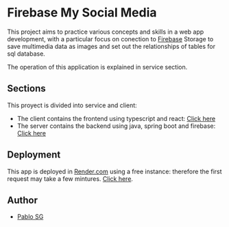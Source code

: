 # Firebase My Social Media


This project aims to practice various concepts and skills in a web app development, with a particular focus on conection to [Firebase](https://firebase.google.com/?hl=es-419 "Firebase") Storage to save multimedia data as images and set out the relationships of tables for sql database.

The operation of this application is explained in service section.

## Sections

This proyect is divided into service and client:

 - The client contains the frontend using typescript and react: [Click here](./client/ "Click here")
 - The server contains the backend using java, spring boot and firebase: [Click here](./service/ "Click here")

## Deployment

This app is deployed in [Render.com](https://render.com/ "Render.com") using a free instance: therefore the first request may take a few mintures. [Click here](https://mysocialimages.onrender.com/ "mysocialimages.onrender.com").

## Author

- [Pablo SG](https://github.com/PabloSan1997 "Pablo SG")